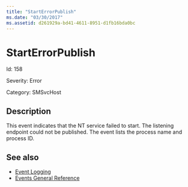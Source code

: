```yaml
---
title: "StartErrorPublish"
ms.date: "03/30/2017"
ms.assetid: d261929a-bd41-4611-8951-d1fb16bda0bc
---
```

# StartErrorPublish
Id: 158  
  
 Severity: Error  
  
 Category: SMSvcHost  
  
## Description  
 This event indicates that the NT service failed to start. The listening endpoint could not be published. The event lists the process name and process ID.  
  
## See also

- [Event Logging](../../../../../docs/framework/wcf/diagnostics/event-logging/index.md)
- [Events General Reference](../../../../../docs/framework/wcf/diagnostics/event-logging/events-general-reference.md)
